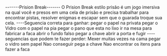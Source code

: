 -------Prision Break-------
O Prision Break estilo prisão é um jogo imersiva na qual você e  presos em uma cela de prisão e precisa trabalhar para encontrar pistas, resolver enigmas e escapar sem que o guarada troque sua cela.
----Seguencia correta para ganhar:
pegar o papel na privata
pegar o Vidro com o papel na pia
pegar o pano que esta no lixo 
ir na mesa para fabricar a faca
abrir o fundo falso pegar a chave 
abrir a porta e fugir
----seguencias que podem te fazer perder:
Mexer muitas vezes na cama 
pegar o vidro sem papel 
Nao conseguir pega a chave 
Nao encontrar os itens para fazer a faca
